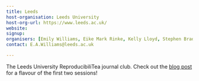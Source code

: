 ```yaml
---
title: Leeds
host-organisation: Leeds University
host-org-url: https://www.leeds.ac.uk/
website:
signup:
organisers: [Emily Williams, Eike Mark Rinke, Kelly Lloyd, Stephen Bradley, Nour Halabi]
contact: E.A.Williams@leeds.ac.uk

---
```


The Leeds University ReproducibiliTea journal club. Check out the [blog post](https://leedsunilibrary.wordpress.com/2019/08/23/reproducibilitea-at-leeds/) for a flavour of the first two sessions!
